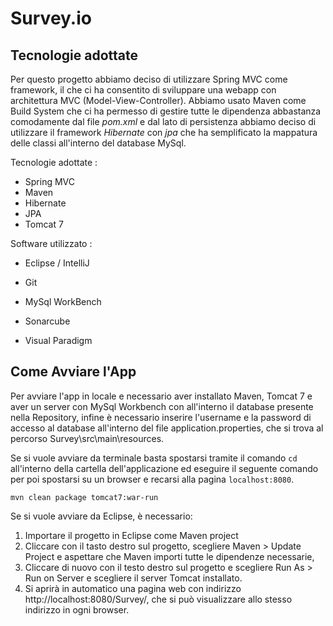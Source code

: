 # Survey.io

## Tecnologie adottate

Per questo progetto abbiamo deciso di utilizzare Spring MVC come framework, il che ci ha consentito di sviluppare una webapp con architettura MVC (Model-View-Controller). Abbiamo usato Maven come Build System che ci ha permesso di gestire tutte le dipendenza abbastanza comodamente dal file *pom.xml* e dal lato di persistenza abbiamo deciso di utilizzare il framework *Hibernate* con *jpa* che ha semplificato la mappatura delle classi all'interno del database MySql.

Tecnologie adottate :

- Spring MVC
- Maven
- Hibernate 
- JPA
- Tomcat 7

Software utilizzato :

- Eclipse / IntelliJ

- Git

- MySql WorkBench

- Sonarcube 

- Visual Paradigm

  

## Come Avviare l'App

Per avviare l'app in locale e necessario aver installato Maven, Tomcat 7 e aver un server con MySql Workbench con all'interno il database presente nella Repository, infine è necessario inserire l'username e la password di accesso al database all'interno del file application.properties, che si trova al percorso Survey\src\main\resources.

Se si vuole avviare da terminale basta spostarsi tramite il comando ```cd``` all'interno della cartella dell'applicazione ed eseguire il seguente comando per poi spostarsi su un browser e recarsi alla pagina ```localhost:8080```.

```
mvn clean package tomcat7:war-run
```

Se si vuole avviare da Eclipse, è necessario:

1. Importare il progetto in Eclipse come Maven project
2. Cliccare con il tasto destro sul progetto, scegliere Maven > Update Project e aspettare che Maven importi tutte le dipendenze necessarie, 
3. Cliccare di nuovo con il testo destro sul progetto e scegliere Run As >  Run on Server e scegliere il server Tomcat installato.
4. Si aprirà in automatico una pagina web con indirizzo http://localhost:8080/Survey/, che si può visualizzare allo stesso indirizzo in ogni browser.


